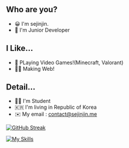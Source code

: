 ## Who are you?
+ 😀 I'm sejinjin.
+ 🏫 I'm Junior Developer

## I Like...

+ 👾 PLaying Video Games!(Minecraft, Valorant)
+ 🧑‍💻 Making Web!

## Detail...

+ 🧑‍🎓 I'm Student
+ 🇰🇷 I'm living in Republic of Korea
+ ✉️ My email : contact@sejinjin.me



[![GitHub Streak](https://streak-stats.demolab.com?user=sejin0104)](https://git.io/streak-stats)

[![My Skills](https://skillicons.dev/icons?i=aws,azure,bash,nodejs,cloudflare,discordjs,firebase,git,js,linux,mongodb,py&theme=dark&perline=5)](https://skillicons.dev)
